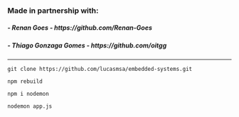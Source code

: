 <h3>Made in partnership with:</h3>
<h5>- Renan Goes - https://github.com/Renan-Goes</h5>
<h5>- Thiago Gonzaga Gomes - https://github.com/oitgg</h5>
<hr>

```
git clone https://github.com/lucasmsa/embedded-systems.git
```

```
npm rebuild
```

```
npm i nodemon
```

```
nodemon app.js
```

